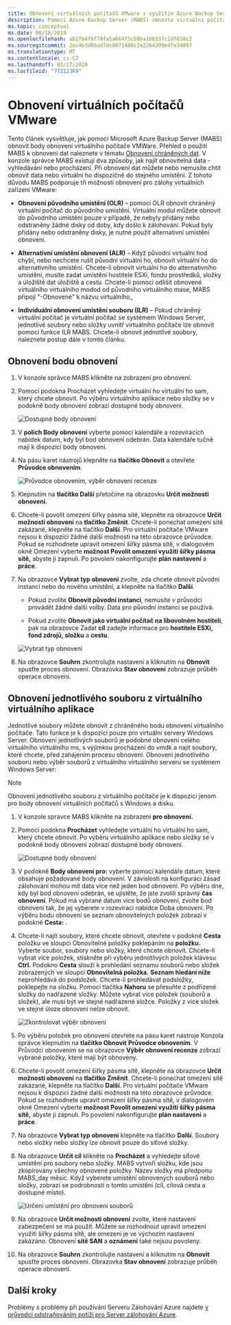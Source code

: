 ```yaml
---
title: Obnovení virtuálních počítačů VMware s využitím Azure Backup Serveru
description: Pomocí Azure Backup Server (MABS) obnovte virtuální počítače VMware spuštěné na serveru VMware vCenter/ESXi.
ms.topic: conceptual
ms.date: 08/18/2019
ms.openlocfilehash: ab2fb4f8f79fa5a664f5cb0ba1bb537c1df658c2
ms.sourcegitcommit: 2ec4b3d0bad7dc0071400c2a2264399e4fe34897
ms.translationtype: MT
ms.contentlocale: cs-CZ
ms.lasthandoff: 03/27/2020
ms.locfileid: "77212369"
---
```

# <a name="restore-vmware-virtual-machines"></a>Obnovení virtuálních počítačů VMware

Tento článek vysvětluje, jak pomocí Microsoft Azure Backup Server (MABS) obnovit body obnovení virtuálního počítače VMWare. Přehled o použití MABS k obnovení dat naleznete v tématu [Obnovení chráněných dat](https://docs.microsoft.com/azure/backup/backup-azure-alternate-dpm-server). V konzole správce MABS existují dva způsoby, jak najít obnovitelná data - vyhledávání nebo procházení. Při obnovení dat můžete nebo nemusíte chtít obnovit data nebo virtuální ho dispozičně do stejného umístění. Z tohoto důvodu MABS podporuje tři možnosti obnovení pro zálohy virtuálních zařízení VMware:

* **Obnovení původního umístění (OLR)** – pomocí OLR obnovit chráněný virtuální počítač do původního umístění. Virtuální modul můžete obnovit do původního umístění pouze v případě, že nebyly přidány nebo odstraněny žádné disky od doby, kdy došlo k zálohování. Pokud byly přidány nebo odstraněny disky, je nutné použít alternativní umístění obnovení.

* **Alternativní umístění obnovení (ALR)** – Když původní virtuální hod chybí, nebo nechcete rušit původní virtuální ho, obnovit virtuální ho do alternativního umístění. Chcete-li obnovit virtuální ho do alternativního umístění, musíte zadat umístění hostitele ESXi, fondu prostředků, složky a úložiště dat úložiště a cestu. Chcete-li pomoci odlišit obnovené virtuálního virtuálního modod od původního virtuálního mase, MABS připojí "-Obnovené" k názvu virtuálního_

* **Individuální obnovení umístění souboru (ILR)** – Pokud chráněný virtuální počítač je virtuální počítač se systémem Windows Server, jednotlivé soubory nebo složky uvnitř virtuálního počítače lze obnovit pomocí funkce ILR MABS. Chcete-li obnovit jednotlivé soubory, naleznete postup dále v tomto článku.

## <a name="restore-a-recovery-point"></a>Obnovení bodu obnovení

1. V konzole správce MABS klikněte na zobrazení pro obnovení.

2. Pomocí podokna Procházet vyhledejte virtuální ho virtuální ho sam, který chcete obnovit. Po výběru virtuálního aplikace nebo složky se v podokně body obnovení zobrazí dostupné body obnovení.

    ![Dostupné body obnovení](./media/restore-azure-backup-server-vmware/recovery-points.png)

3. V **polích Body obnovení** vyberte pomocí kalendáře a rozevíracích nabídek datum, kdy byl bod obnovení odebrán. Data kalendáře tučně mají k dispozici body obnovení.

4. Na pásu karet nástrojů klepněte na **tlačítko Obnovit** a otevřete **Průvodce obnovením**.

    ![Průvodce obnovením, výběr obnovení recenze](./media/restore-azure-backup-server-vmware/recovery-wizard.png)

5. Klepnutím na **tlačítko Další** přetočíme na obrazovku **Určit možnosti obnovení.**

6. Chcete-li povolit omezení šířky pásma sítě, klepněte na obrazovce **Určit možnosti obnovení** na **tlačítko Změnit**. Chcete-li ponechat omezení sítě zakázané, klepněte na tlačítko **Další**. Pro virtuální počítače VMware nejsou k dispozici žádné další možnosti na této obrazovce průvodce. Pokud se rozhodnete upravit omezení šířky pásma sítě, v dialogovém okně Omezení vyberte **možnost Povolit omezení využití šířky pásma sítě,** abyste ji zapnuli. Po povolení nakonfigurujte **plán nastavení** a **práce**.

7. Na obrazovce **Vybrat typ obnovení** zvolte, zda chcete obnovit původní instanci nebo do nového umístění, a klepněte na tlačítko **Další**.

     * Pokud zvolíte **Obnovit původní instanci**, nemusíte v průvodci provádět žádné další volby. Data pro původní instanci se používá.

     * Pokud zvolíte **Obnovit jako virtuální počítač na libovolném hostiteli**, pak na obrazovce Zadat **cíl** zadejte informace pro **hostitele ESXi, fond zdrojů, složku** a **cestu**.

      ![Vybrat typ obnovení](./media/restore-azure-backup-server-vmware/recovery-type.png)

8. Na obrazovce **Souhrn** zkontrolujte nastavení a kliknutím na **Obnovit** spusťte proces obnovení. Obrazovka **Stav obnovení** zobrazuje průběh operace obnovení.

## <a name="restore-an-individual-file-from-a-vm"></a>Obnovení jednotlivého souboru z virtuálního virtuálního aplikace

Jednotlivé soubory můžete obnovit z chráněného bodu obnovení virtuálního počítače. Tato funkce je k dispozici pouze pro virtuální servery Windows Server. Obnovení jednotlivých souborů je podobné obnovení celého virtuálního virtuálního ms, s výjimkou procházení do vmdk a najít soubory, které chcete, před zahájením procesu obnovení. Obnovení jednotlivého souboru nebo výběr souborů z virtuálního virtuálního serveru se systémem Windows Server:

>[!NOTE]
>Obnovení jednotlivého souboru z virtuálního počítače je k dispozici jenom pro body obnovení virtuálních počítačů s Windows a disku.

1. V konzole správce MABS klikněte na zobrazení **pro obnovení.**

2. Pomocí podokna **Procházet** vyhledejte virtuální ho virtuální ho sam, který chcete obnovit. Po výběru virtuálního aplikace nebo složky se v podokně body obnovení zobrazí dostupné body obnovení.

    ![Dostupné body obnovení](./media/restore-azure-backup-server-vmware/vmware-rp-disk.png)

3. V podokně **Body obnovení pro:** vyberte pomocí kalendáře datum, které obsahuje požadované body obnovení. V závislosti na konfiguraci zásad zálohování mohou mít data více než jeden bod obnovení. Po výběru dne, kdy byl bod obnovení odebrán, se ujistěte, že jste zvolili správný **čas obnovení**. Pokud má vybrané datum více bodů obnovení, zvolte bod obnovení tak, že jej vyberete v rozevírací nabídce Doba obnovení. Po výběru bodu obnovení se seznam obnovitelných položek zobrazí v podokně **Cesta:** .

4. Chcete-li najít soubory, které chcete obnovit, otevřete v podokně **Cesta** položku ve sloupci Obnovitelné položky poklepáním na **položku.** Vyberte soubor, soubory nebo složky, které chcete obnovit. Chcete-li vybrat více položek, stiskněte při výběru jednotlivých položek klávesu **Ctrl.** Podokno **Cesta** slouží k prohledání seznamu souborů nebo složek zobrazených ve sloupci **Obnovitelná položka.** **Seznam hledání níže** neprohledává do podsložek. Chcete-li prohledávat podsložky, poklepejte na složku. Pomocí tlačítka **Nahoru** se přesuňte z podřízené složky do nadřazené složky. Můžete vybrat více položek (souborů a složek), ale musí být ve stejné nadřazené složce. Položky z více složek ve stejné úloze obnovení nelze obnovit.

    ![Zkontrolovat výběr obnovení](./media/restore-azure-backup-server-vmware/vmware-rp-disk-ilr-2.png)

5. Po výběru položek pro obnovení otevřete na pásu karet nástroje Konzola správce klepnutím na **tlačítko Obnovit** **Průvodce obnovením**. V Průvodci obnovením se na obrazovce **Výběr obnovení recenze** zobrazí vybrané položky, které mají být obnoveny.

6. Chcete-li povolit omezení šířky pásma sítě, klepněte na obrazovce **Určit možnosti obnovení** na **tlačítko Změnit**. Chcete-li ponechat omezení sítě zakázané, klepněte na tlačítko **Další**. Pro virtuální počítače VMware nejsou k dispozici žádné další možnosti na této obrazovce průvodce. Pokud se rozhodnete upravit omezení šířky pásma sítě, v dialogovém okně Omezení vyberte **možnost Povolit omezení využití šířky pásma sítě,** abyste ji zapnuli. Po povolení nakonfigurujte **plán nastavení** a **práce**.
7. Na obrazovce **Vybrat typ obnovení** klepněte na tlačítko **Další**. Soubory nebo složky nebo složky lze obnovit pouze do síťové složky.
8. Na obrazovce **Určit cíl** klikněte na **Procházet** a vyhledejte síťové umístění pro soubory nebo složky. MABS vytvoří složku, kde jsou zkopírovány všechny obnovené položky. Název složky má předponu MABS_day měsíc. Když vyberete umístění obnovených souborů nebo složky, zobrazí se podrobnosti o tomto umístění (cíl, cílová cesta a dostupné místo).

    ![Určení umístění pro obnovení souborů](./media/restore-azure-backup-server-vmware/specify-destination.png)

9. Na obrazovce **Určit možnosti obnovení** zvolte, které nastavení zabezpečení se má použít. Můžete se rozhodnout upravit omezení využití šířky pásma sítě, ale omezení je ve výchozím nastavení zakázáno. Obnovení **sítě SAN** a **oznámení** také nejsou povoleny.
10. Na obrazovce **Souhrn** zkontrolujte nastavení a kliknutím na **Obnovit** spusťte proces obnovení. Obrazovka **Stav obnovení** zobrazuje průběh operace obnovení.

## <a name="next-steps"></a>Další kroky

Problémy s problémy při používání Serveru Zálohování Azure najdete [v průvodci odstraňováním potíží pro Server zálohování Azure](./backup-azure-mabs-troubleshoot.md).
